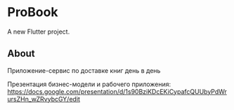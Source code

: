 # ProBook

A new Flutter project.

## About

Приложение-сервис по доставке книг день в день

Презентация бизнес-модели и рабочего приложения: https://docs.google.com/presentation/d/1s90BziKDcEKiCypafcQUUbyPdWrursZHn_wZRvybcGY/edit


